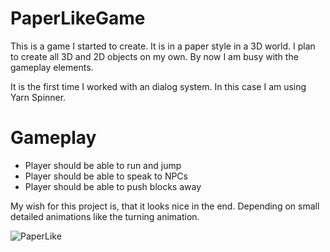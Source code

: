 # PaperLikeGame

This is a game I started to create. It is in a paper style in a 3D world. 
I plan to create all 3D and 2D objects on my own. By now I am busy with the gameplay elements. 

It is the first time I worked with an dialog system. In this case I am using Yarn Spinner. 

# Gameplay
- Player should be able to run and jump 
- Player should be able to speak to NPCs
- Player should be able to push blocks away

My wish for this project is, that it looks nice in the end. Depending on small detailed animations like the turning animation. 

![PaperLike](https://github.com/MatiHaufn/PaperLikeGame/assets/65949947/5b3a9e3b-825b-4565-b869-3803467db68c)
